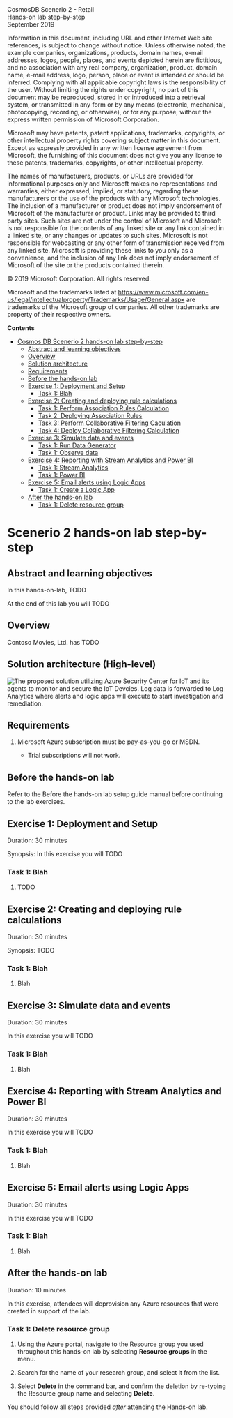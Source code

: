 <div class="MCWHeader1">
CosmosDB Scenerio 2 - Retail
</div>

<div class="MCWHeader2">
Hands-on lab step-by-step
</div>

<div class="MCWHeader3">
September 2019
</div>


Information in this document, including URL and other Internet Web site references, is subject to change without notice. Unless otherwise noted, the example companies, organizations, products, domain names, e-mail addresses, logos, people, places, and events depicted herein are fictitious, and no association with any real company, organization, product, domain name, e-mail address, logo, person, place or event is intended or should be inferred. Complying with all applicable copyright laws is the responsibility of the user. Without limiting the rights under copyright, no part of this document may be reproduced, stored in or introduced into a retrieval system, or transmitted in any form or by any means (electronic, mechanical, photocopying, recording, or otherwise), or for any purpose, without the express written permission of Microsoft Corporation.

Microsoft may have patents, patent applications, trademarks, copyrights, or other intellectual property rights covering subject matter in this document. Except as expressly provided in any written license agreement from Microsoft, the furnishing of this document does not give you any license to these patents, trademarks, copyrights, or other intellectual property.

The names of manufacturers, products, or URLs are provided for informational purposes only and Microsoft makes no representations and warranties, either expressed, implied, or statutory, regarding these manufacturers or the use of the products with any Microsoft technologies. The inclusion of a manufacturer or product does not imply endorsement of Microsoft of the manufacturer or product. Links may be provided to third party sites. Such sites are not under the control of Microsoft and Microsoft is not responsible for the contents of any linked site or any link contained in a linked site, or any changes or updates to such sites. Microsoft is not responsible for webcasting or any other form of transmission received from any linked site. Microsoft is providing these links to you only as a convenience, and the inclusion of any link does not imply endorsement of Microsoft of the site or the products contained therein.

© 2019 Microsoft Corporation. All rights reserved.

Microsoft and the trademarks listed at <https://www.microsoft.com/en-us/legal/intellectualproperty/Trademarks/Usage/General.aspx> are trademarks of the Microsoft group of companies. All other trademarks are property of their respective owners.

**Contents** 

<!-- TOC -->

- [Cosmos DB Scenerio 2 hands-on lab step-by-step](#securing-the-iot-end-to-end-hands-on-lab-step-by-step)
    - [Abstract and learning objectives](#abstract-and-learning-objectives)
    - [Overview](#overview)
    - [Solution architecture](#solution-architecture-high-level)
    - [Requirements](#requirements)
    - [Before the hands-on lab](#before-the-hands-on-lab)
    - [Exercise 1: Deployment and Setup](#exercise-1-secure-and-configure-iot-hub-and-device-provisioning-service)
        - [Task 1: Blah](#task-1-blah)
    - [Exercise 2: Creating and deploying rule calculations](#exercise-2-enroll-and-provision-iot-devices)
        - [Task 1: Perform Association Rules Calculation](#exercise-2-enroll-and-provision-iot-devices)
        - [Task 2: Deploying  Association Rules](#exercise-3-install-and-configure-iot-edge)
        - [Task 3: Perform Collaborative Filtering Caculation](#exercise-4-install-azure-security-iot-agent)
        - [Task 4: Deploy Collaborative Filtering Calculation](#exercise-5-simulate-iot-attacks)
    - [Exercise 3: Simulate data and events](#exercise-6-configure-security-and-alerts)
        - [Task 1: Run Data Generator](#task-1-blah)
        - [Task 1: Observe data](#task-1-blah)
    - [Exercise 4: Reporting with Stream Analytics and Power BI](#exercise-6-configure-security-and-alerts)
        - [Task 1: Stream Analytics](#exercise-6-configure-security-and-alerts)
        - [Task 1: Power BI](#task-1-blah)
    - [Exercise 5: Email alerts using Logic Apps](#exercise-6-configure-security-and-alerts)
        - [Task 1: Create a Logic App](#task-1-blah)
    - [After the hands-on lab](#after-the-hands-on-lab)
        - [Task 1: Delete resource group](#task-1-delete-resource-group)

<!-- /TOC -->

# Scenerio 2 hands-on lab step-by-step 

## Abstract and learning objectives 

In this hands-on-lab, TODO

At the end of this lab you will TODO

## Overview

Contoso Movies, Ltd. has TODO

## Solution architecture (High-level)

![The proposed solution utilizing Azure Security Center for IoT and its agents to monitor and secure the IoT Devcies.  Log data is forwarded to Log Analytics where alerts and logic apps will execute to start investigation and remediation.](../Media/solution-diagram-1.png "Solution Architecture")

## Requirements

1. Microsoft Azure subscription must be pay-as-you-go or MSDN.

    - Trial subscriptions will not work.
    
## Before the hands-on lab

Refer to the Before the hands-on lab setup guide manual before continuing to the lab exercises.

## Exercise 1: Deployment and Setup

Duration: 30 minutes

Synopsis:  In this exercise you will TODO

### Task 1: Blah

1.  TODO

## Exercise 2: Creating and deploying rule calculations

Duration: 30 minutes

Synopsis: TODO

### Task 1: Blah

1.  Blah

## Exercise 3: Simulate data and events

Duration: 30 minutes

In this exercise you will TODO

### Task 1: Blah

1.  Blah

## Exercise 4: Reporting with Stream Analytics and Power BI

Duration: 30 minutes

In this exercise you will TODO

### Task 1: Blah

1.  Blah

## Exercise 5: Email alerts using Logic Apps

Duration: 30 minutes

In this exercise you will TODO

### Task 1: Blah

1.  Blah

## After the hands-on lab 

Duration: 10 minutes

In this exercise, attendees will deprovision any Azure resources that were created in support of the lab.

### Task 1: Delete resource group

1.  Using the Azure portal, navigate to the Resource group you used throughout this hands-on lab by selecting **Resource groups** in the menu.

2.  Search for the name of your research group, and select it from the list.

3.  Select **Delete** in the command bar, and confirm the deletion by re-typing the Resource group name and selecting **Delete**.

You should follow all steps provided *after* attending the Hands-on lab.

